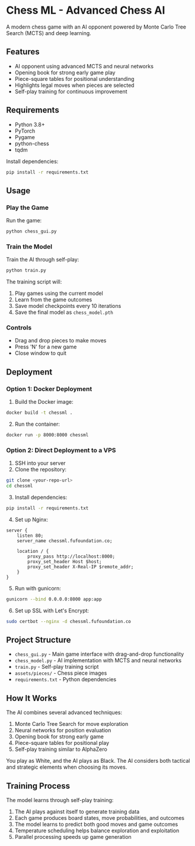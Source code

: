 # Chess ML - Advanced Chess AI

A modern chess game with an AI opponent powered by Monte Carlo Tree Search (MCTS) and deep learning.

## Features

- AI opponent using advanced MCTS and neural networks
- Opening book for strong early game play
- Piece-square tables for positional understanding
- Highlights legal moves when pieces are selected
- Self-play training for continuous improvement

## Requirements

- Python 3.8+
- PyTorch
- Pygame
- python-chess
- tqdm

Install dependencies:
```bash
pip install -r requirements.txt
```

## Usage

### Play the Game
Run the game:
```bash
python chess_gui.py
```

### Train the Model
Train the AI through self-play:
```bash
python train.py
```

The training script will:
1. Play games using the current model
2. Learn from the game outcomes
3. Save model checkpoints every 10 iterations
4. Save the final model as `chess_model.pth`

### Controls
- Drag and drop pieces to make moves
- Press 'N' for a new game
- Close window to quit

## Deployment

### Option 1: Docker Deployment

1. Build the Docker image:
```bash
docker build -t chessml .
```

2. Run the container:
```bash
docker run -p 8000:8000 chessml
```

### Option 2: Direct Deployment to a VPS

1. SSH into your server
2. Clone the repository:
```bash
git clone <your-repo-url>
cd chessml
```

3. Install dependencies:
```bash
pip install -r requirements.txt
```

4. Set up Nginx:
```nginx
server {
    listen 80;
    server_name chessml.fufoundation.co;

    location / {
        proxy_pass http://localhost:8000;
        proxy_set_header Host $host;
        proxy_set_header X-Real-IP $remote_addr;
    }
}
```

5. Run with gunicorn:
```bash
gunicorn --bind 0.0.0.0:8000 app:app
```

6. Set up SSL with Let's Encrypt:
```bash
sudo certbot --nginx -d chessml.fufoundation.co
```

## Project Structure

- `chess_gui.py` - Main game interface with drag-and-drop functionality
- `chess_model.py` - AI implementation with MCTS and neural networks
- `train.py` - Self-play training script
- `assets/pieces/` - Chess piece images
- `requirements.txt` - Python dependencies

## How It Works

The AI combines several advanced techniques:
1. Monte Carlo Tree Search for move exploration
2. Neural networks for position evaluation
3. Opening book for strong early game
4. Piece-square tables for positional play
5. Self-play training similar to AlphaZero

You play as White, and the AI plays as Black. The AI considers both tactical and strategic elements when choosing its moves.

## Training Process

The model learns through self-play training:
1. The AI plays against itself to generate training data
2. Each game produces board states, move probabilities, and outcomes
3. The model learns to predict both good moves and game outcomes
4. Temperature scheduling helps balance exploration and exploitation
5. Parallel processing speeds up game generation